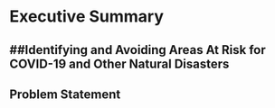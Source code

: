 # Executive Summary



##Identifying and Avoiding Areas At Risk for COVID-19 and Other Natural Disasters         
 ------------------------------------------------------------------------------------------------------------------------------------------------------------------
 
 
 
 ## Problem Statement
